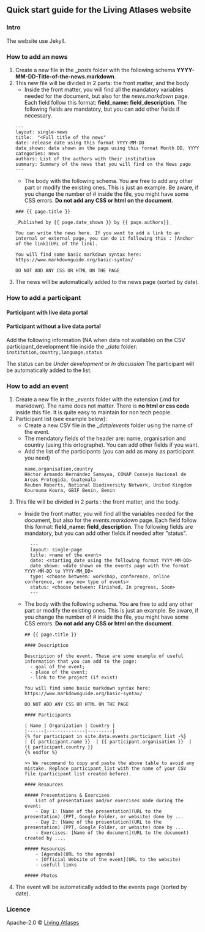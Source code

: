 ## Quick start guide for the Living Atlases website



### Intro
The website use Jekyll. 

### How to add an news 

1. Create a new file in the __posts_ folder with the following schema **YYYY-MM-DD-Title-of-the-news.markdown**. 
2. This new file will be divided in 2 parts: the front matter, and the body
    - Inside the front matter, you will find all the mandatory variables needed for the document, but also for the _news.markdown_ page. Each field follow this format: **field_name: field_description**. The following fields are mandatory, but you can add other fields if necessary. 
    ```
    ---
    layout: single-news
    title:  "<Full title of the news"
    date: release date using this format YYYY-MM-DD
    date_shown: date shown on the page using this format Month DD, YYYY
    categories: news
    authors: List of the authors with their institution
    summary: Summary of the news that you will find on the News page
    ---
    ```
    - The body with the following schema. You are free to add any other part or modify the existing ones. This is just an example. Be aware, if you change the number of # inside the file, you might have some CSS errors. **Do not add any CSS or html on the document**. 
    ```
    ### {{ page.title }}

    _Published by {{ page.date_shown }} by {{ page.authors}}_

    You can write the news here. If you want to add a link to an internal or external page, you can do it following this : [Anchor of the link](URL of the link).

    You will find some basic markdown syntax here: https://www.markdownguide.org/basic-syntax/

    DO NOT ADD ANY CSS OR HTML ON THE PAGE
    ```
4. The news will be automatically added to the news page (sorted by date). 

### How to add a participant

#### Participant with live data portal

#### Participant without a live data portal

Add the following information (NA when data not available) on the CSV participant_development file inside the __data_ folder:
      ```
      institution,country,language,status
      ```

The status can be _Under development_ or _In discussion_
The participant will be automatically added to the list.    

### How to add an event 

1. Create a new file in the __events_ folder with the extension (.md for markdown). The name does not matter. There is **no html or css code** inside this file. It is quite easy to maintain for non tech people.  
2. Participant list (see example below):
    - Create a new CSV file in the __data/events_ folder using the name of the event. 
    - The mendatory fields of the header are: name, organisation and country (using this ortographe). You can add other fields if you want. 
    - Add the list of the participants (you can add as many as participant you need)
      ```
      name,organisation,country
      Héctor Armando Hernández Samayoa, CONAP Consejo Nacional de Areas Protegida, Guatemala
      Reuben Roberts, National Biodiversity Network, United Kingdom
      Kourouma Koura, GBIF Benin, Benin
      ```
3. This file will be divided in 2 parts : the front matter, and the body. 
    - Inside the front matter, you will find all the variables needed for the document, but also for the _events.markdown_ page. Each field follow this format: **field_name: field_description**. The following fields are mandatory, but you can add other fields if needed after "status". 
   
            --- 
            layout: single-page
            title: <name of the event>
            date: <starting_date using the following format YYYY-MM-DD>
            date_shown: <date shown on the events page with the format YYYY-MM-DD to YYYY-MM_DD>
            type: <choose between: workshop, conference, online conference, or any new type of events>
            status: <choose between: Finished, In progress, Soon>
            ---
     
            
    - The body with the following schema. You are free to add any other part or modify the existing ones. This is just an example. Be aware, if you change the number of # inside the file, you might have some CSS errors. **Do not add any CSS or html on the document**.  

      ```
      ## {{ page.title }}
      
      #### Description 
      
      Description of the event. These are some example of useful information that you can add to the page:
        - goal of the event;
        - place of the event;
        - link to the project (if exist)

      You will find some basic markdown syntax here: https://www.markdownguide.org/basic-syntax/

      DO NOT ADD ANY CSS OR HTML ON THE PAGE
        
      #### Participants 
  
      | Name | Organization | Country |
      |------|--------------|---------|
      {% for participant in site.data.events.participant_list -%}
      | {{ participant.name }}  | {{ participant.organisation }}  | {{ participant.country }}
      {% endfor %}
      
      >> We recommand to copy and paste the above table to avoid any mistake. Replace participant_list with the name of your CSV file (participant list created before). 

      #### Resources 

      ##### Presentations & Exercises
          List of presentations and/or exercises made during the event:
          - Day 1: [Name of the presentation](URL to the presentation) (PPT, Google Folder, or website) done by ...
          - Day 2: [Name of the presentation](URL to the presentation) (PPT, Google Folder, or website) done by ...
          - Exercises: [Name of the document](URL to the document) created by ....
         
      ##### Resources 
          - [Agenda](URL to the agenda)
          - [Official Website of the event](URL to the website)
          - usefull links 

      ##### Photos
      ```
4. The event will be automatically added to the events page (sorted by date). 

### Licence
Apache-2.0 © [Living Atlases](https://living-atlases.gbif.org)

